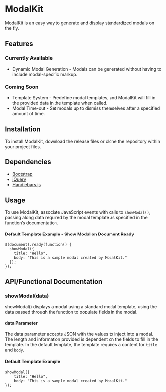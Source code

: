 # ModalKit
ModalKit is an easy way to generate and display standardized modals on the fly.

## Features
### Currently Available
* Dynamic Modal Generation - Modals can be generated without having to include modal-specific markup.

### Coming Soon
* Template System - Predefine modal templates, and ModalKit will fill in the provided data in the template when called.
* Modal Time-out - Set modals up to dismiss themselves after a specified amount of time.

## Installation
To install ModalKit, download the release files or clone the repository within your project files.

## Dependencies
* [Bootstrap](http://getbootstrap.com/)
* [jQuery](https://jquery.com/)
* [Handlebars.js](http://handlebarsjs.com/)

## Usage
To use ModalKit, associate JavaScript events with calls to `showModal()`, passing along data required by the modal template as specified in the function’s documentation.

#### Default Template Example - Show Modal on Document Ready
```
$(document).ready(function() {
  showModal({
    title: "Hello",
    body: "This is a sample modal created by ModalKit."
  });
});
```

## API/Functional Documentation
### showModal(data)
showModal() displays a modal using a standard modal template, using the data passed through the function to populate fields in the modal.

#### data Parameter
The data parameter accepts JSON with the values to inject into a modal. The length and information provided is dependent on the fields to fill in the template. In the default template, the template requires a content for `title` and `body`.

#### Default Template Example
```
showModal({
	title: "Hello",
	body: "This is a sample modal created by ModalKit."
});
```
